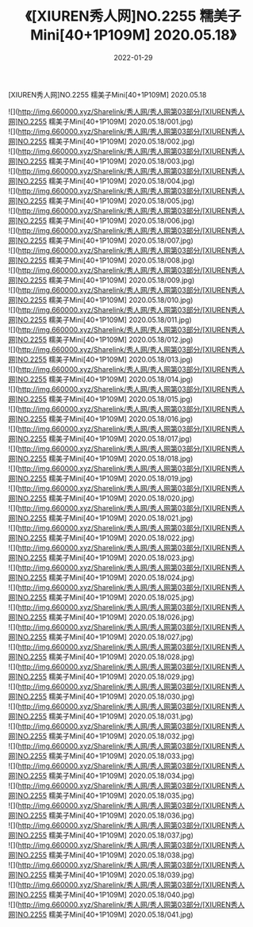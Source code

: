 ﻿---
layout: post
title:  《[XIUREN秀人网]NO.2255 糯美子Mini[40+1P109M] 2020.05.18》
date:   2022-01-29
img: http://img.660000.xyz/Sharelink/秀人网/秀人网第03部分/[XIUREN秀人网]NO.2255 糯美子Mini[40+1P109M] 2020.05.18/000.jpg
categories: [美女, 清纯, 唯美]
---

[XIUREN秀人网]NO.2255 糯美子Mini[40+1P109M] 2020.05.18

 ![](http://img.660000.xyz/Sharelink/秀人网/秀人网第03部分/[XIUREN秀人网]NO.2255 糯美子Mini[40+1P109M] 2020.05.18/001.jpg) <br>![](http://img.660000.xyz/Sharelink/秀人网/秀人网第03部分/[XIUREN秀人网]NO.2255 糯美子Mini[40+1P109M] 2020.05.18/002.jpg) <br>![](http://img.660000.xyz/Sharelink/秀人网/秀人网第03部分/[XIUREN秀人网]NO.2255 糯美子Mini[40+1P109M] 2020.05.18/003.jpg) <br>![](http://img.660000.xyz/Sharelink/秀人网/秀人网第03部分/[XIUREN秀人网]NO.2255 糯美子Mini[40+1P109M] 2020.05.18/004.jpg) <br>![](http://img.660000.xyz/Sharelink/秀人网/秀人网第03部分/[XIUREN秀人网]NO.2255 糯美子Mini[40+1P109M] 2020.05.18/005.jpg) <br>![](http://img.660000.xyz/Sharelink/秀人网/秀人网第03部分/[XIUREN秀人网]NO.2255 糯美子Mini[40+1P109M] 2020.05.18/006.jpg) <br>![](http://img.660000.xyz/Sharelink/秀人网/秀人网第03部分/[XIUREN秀人网]NO.2255 糯美子Mini[40+1P109M] 2020.05.18/007.jpg) <br>![](http://img.660000.xyz/Sharelink/秀人网/秀人网第03部分/[XIUREN秀人网]NO.2255 糯美子Mini[40+1P109M] 2020.05.18/008.jpg) <br>![](http://img.660000.xyz/Sharelink/秀人网/秀人网第03部分/[XIUREN秀人网]NO.2255 糯美子Mini[40+1P109M] 2020.05.18/009.jpg) <br>![](http://img.660000.xyz/Sharelink/秀人网/秀人网第03部分/[XIUREN秀人网]NO.2255 糯美子Mini[40+1P109M] 2020.05.18/010.jpg) <br>![](http://img.660000.xyz/Sharelink/秀人网/秀人网第03部分/[XIUREN秀人网]NO.2255 糯美子Mini[40+1P109M] 2020.05.18/011.jpg) <br>![](http://img.660000.xyz/Sharelink/秀人网/秀人网第03部分/[XIUREN秀人网]NO.2255 糯美子Mini[40+1P109M] 2020.05.18/012.jpg) <br>![](http://img.660000.xyz/Sharelink/秀人网/秀人网第03部分/[XIUREN秀人网]NO.2255 糯美子Mini[40+1P109M] 2020.05.18/013.jpg) <br>![](http://img.660000.xyz/Sharelink/秀人网/秀人网第03部分/[XIUREN秀人网]NO.2255 糯美子Mini[40+1P109M] 2020.05.18/014.jpg) <br>![](http://img.660000.xyz/Sharelink/秀人网/秀人网第03部分/[XIUREN秀人网]NO.2255 糯美子Mini[40+1P109M] 2020.05.18/015.jpg) <br>![](http://img.660000.xyz/Sharelink/秀人网/秀人网第03部分/[XIUREN秀人网]NO.2255 糯美子Mini[40+1P109M] 2020.05.18/016.jpg) <br>![](http://img.660000.xyz/Sharelink/秀人网/秀人网第03部分/[XIUREN秀人网]NO.2255 糯美子Mini[40+1P109M] 2020.05.18/017.jpg) <br>![](http://img.660000.xyz/Sharelink/秀人网/秀人网第03部分/[XIUREN秀人网]NO.2255 糯美子Mini[40+1P109M] 2020.05.18/018.jpg) <br>![](http://img.660000.xyz/Sharelink/秀人网/秀人网第03部分/[XIUREN秀人网]NO.2255 糯美子Mini[40+1P109M] 2020.05.18/019.jpg) <br>![](http://img.660000.xyz/Sharelink/秀人网/秀人网第03部分/[XIUREN秀人网]NO.2255 糯美子Mini[40+1P109M] 2020.05.18/020.jpg) <br>![](http://img.660000.xyz/Sharelink/秀人网/秀人网第03部分/[XIUREN秀人网]NO.2255 糯美子Mini[40+1P109M] 2020.05.18/021.jpg) <br>![](http://img.660000.xyz/Sharelink/秀人网/秀人网第03部分/[XIUREN秀人网]NO.2255 糯美子Mini[40+1P109M] 2020.05.18/022.jpg) <br>![](http://img.660000.xyz/Sharelink/秀人网/秀人网第03部分/[XIUREN秀人网]NO.2255 糯美子Mini[40+1P109M] 2020.05.18/023.jpg) <br>![](http://img.660000.xyz/Sharelink/秀人网/秀人网第03部分/[XIUREN秀人网]NO.2255 糯美子Mini[40+1P109M] 2020.05.18/024.jpg) <br>![](http://img.660000.xyz/Sharelink/秀人网/秀人网第03部分/[XIUREN秀人网]NO.2255 糯美子Mini[40+1P109M] 2020.05.18/025.jpg) <br>![](http://img.660000.xyz/Sharelink/秀人网/秀人网第03部分/[XIUREN秀人网]NO.2255 糯美子Mini[40+1P109M] 2020.05.18/026.jpg) <br>![](http://img.660000.xyz/Sharelink/秀人网/秀人网第03部分/[XIUREN秀人网]NO.2255 糯美子Mini[40+1P109M] 2020.05.18/027.jpg) <br>![](http://img.660000.xyz/Sharelink/秀人网/秀人网第03部分/[XIUREN秀人网]NO.2255 糯美子Mini[40+1P109M] 2020.05.18/028.jpg) <br>![](http://img.660000.xyz/Sharelink/秀人网/秀人网第03部分/[XIUREN秀人网]NO.2255 糯美子Mini[40+1P109M] 2020.05.18/029.jpg) <br>![](http://img.660000.xyz/Sharelink/秀人网/秀人网第03部分/[XIUREN秀人网]NO.2255 糯美子Mini[40+1P109M] 2020.05.18/030.jpg) <br>![](http://img.660000.xyz/Sharelink/秀人网/秀人网第03部分/[XIUREN秀人网]NO.2255 糯美子Mini[40+1P109M] 2020.05.18/031.jpg) <br>![](http://img.660000.xyz/Sharelink/秀人网/秀人网第03部分/[XIUREN秀人网]NO.2255 糯美子Mini[40+1P109M] 2020.05.18/032.jpg) <br>![](http://img.660000.xyz/Sharelink/秀人网/秀人网第03部分/[XIUREN秀人网]NO.2255 糯美子Mini[40+1P109M] 2020.05.18/033.jpg) <br>![](http://img.660000.xyz/Sharelink/秀人网/秀人网第03部分/[XIUREN秀人网]NO.2255 糯美子Mini[40+1P109M] 2020.05.18/034.jpg) <br>![](http://img.660000.xyz/Sharelink/秀人网/秀人网第03部分/[XIUREN秀人网]NO.2255 糯美子Mini[40+1P109M] 2020.05.18/035.jpg) <br>![](http://img.660000.xyz/Sharelink/秀人网/秀人网第03部分/[XIUREN秀人网]NO.2255 糯美子Mini[40+1P109M] 2020.05.18/036.jpg) <br>![](http://img.660000.xyz/Sharelink/秀人网/秀人网第03部分/[XIUREN秀人网]NO.2255 糯美子Mini[40+1P109M] 2020.05.18/037.jpg) <br>![](http://img.660000.xyz/Sharelink/秀人网/秀人网第03部分/[XIUREN秀人网]NO.2255 糯美子Mini[40+1P109M] 2020.05.18/038.jpg) <br>![](http://img.660000.xyz/Sharelink/秀人网/秀人网第03部分/[XIUREN秀人网]NO.2255 糯美子Mini[40+1P109M] 2020.05.18/039.jpg) <br>![](http://img.660000.xyz/Sharelink/秀人网/秀人网第03部分/[XIUREN秀人网]NO.2255 糯美子Mini[40+1P109M] 2020.05.18/040.jpg) <br>![](http://img.660000.xyz/Sharelink/秀人网/秀人网第03部分/[XIUREN秀人网]NO.2255 糯美子Mini[40+1P109M] 2020.05.18/041.jpg) <br>